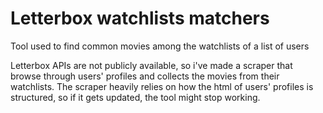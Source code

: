 
# Letterbox watchlists matchers

Tool used to find common movies among the watchlists of a list of users


Letterbox APIs are not publicly available, so i've made a scraper that browse through users' profiles and collects the movies from their watchlists.
The scraper heavily relies on how the html of users' profiles is structured, so if it gets updated, the tool might stop working.

